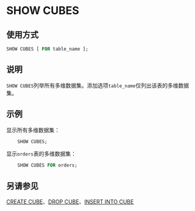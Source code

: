 # SHOW CUBES

## 使用方式

```sql
SHOW CUBES [ FOR table_name ];
```

## 说明

`SHOW CUBES`列举所有多维数据集。添加选项`table_name`仅列出该表的多维数据集。

## 示例

显示所有多维数据集：

```sql
    SHOW CUBES;
```

显示`orders`表的多维数据集：

```sql
    SHOW CUBES FOR orders;
```

## 另请参见

[CREATE CUBE](./create-cube.html)、[DROP CUBE](./drop-cube.html)、[INSERT INTO CUBE](./insert-cube.html)
